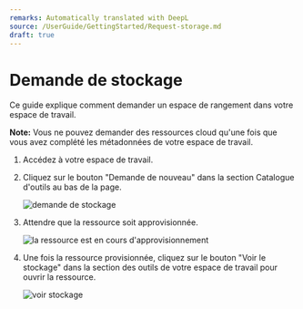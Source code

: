 ```yaml
---
remarks: Automatically translated with DeepL
source: /UserGuide/GettingStarted/Request-storage.md
draft: true
---
```


# Demande de stockage

Ce guide explique comment demander un espace de rangement dans votre espace de travail.

**Note:** Vous ne pouvez demander des ressources cloud qu'une fois que vous avez complété les métadonnées de votre espace de travail.

1. Accédez à votre espace de travail.
1. Cliquez sur le bouton "Demande de nouveau" dans la section Catalogue d'outils au bas de la page.

    ![demande de stockage](demande-nouveau-stockage.png)

1. Attendre que la ressource soit approvisionnée.

    ![la ressource est en cours d'approvisionnement](resource-is-being-provisioned.png)

1. Une fois la ressource provisionnée, cliquez sur le bouton "Voir le stockage" dans la section des outils de votre espace de travail pour ouvrir la ressource.

    ![voir stockage](view-storage.png)
